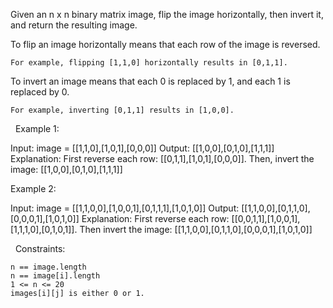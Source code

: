 Given an n x n binary matrix image, flip the image horizontally, then invert it, and return the resulting image.

To flip an image horizontally means that each row of the image is reversed.


	For example, flipping [1,1,0] horizontally results in [0,1,1].


To invert an image means that each 0 is replaced by 1, and each 1 is replaced by 0.


	For example, inverting [0,1,1] results in [1,0,0].


 
Example 1:

Input: image = [[1,1,0],[1,0,1],[0,0,0]]
Output: [[1,0,0],[0,1,0],[1,1,1]]
Explanation: First reverse each row: [[0,1,1],[1,0,1],[0,0,0]].
Then, invert the image: [[1,0,0],[0,1,0],[1,1,1]]


Example 2:

Input: image = [[1,1,0,0],[1,0,0,1],[0,1,1,1],[1,0,1,0]]
Output: [[1,1,0,0],[0,1,1,0],[0,0,0,1],[1,0,1,0]]
Explanation: First reverse each row: [[0,0,1,1],[1,0,0,1],[1,1,1,0],[0,1,0,1]].
Then invert the image: [[1,1,0,0],[0,1,1,0],[0,0,0,1],[1,0,1,0]]


 
Constraints:


	n == image.length
	n == image[i].length
	1 <= n <= 20
	images[i][j] is either 0 or 1.

